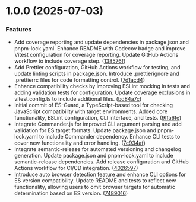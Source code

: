 # 1.0.0 (2025-07-03)


### Features

* Add coverage reporting and update dependencies in package.json and pnpm-lock.yaml. Enhance README with Codecov badge and improve Vitest configuration for coverage reporting. Update GitHub Actions workflow to include coverage step. ([138576f](https://github.com/mkayander/es-guard/commit/138576f197fd57043f60181e0b5c8db3cd0e51cd))
* Add Prettier configuration, GitHub Actions workflow for testing, and update linting scripts in package.json. Introduce .prettierignore and .prettierrc files for code formatting control. ([7d1acd4](https://github.com/mkayander/es-guard/commit/7d1acd49b428a1c61d399011509212df3ca683e1))
* Enhance compatibility checks by improving ESLint mocking in tests and adding validation tests for configuration. Update coverage exclusions in vitest.config.ts to include additional files. ([bd84a7c](https://github.com/mkayander/es-guard/commit/bd84a7c895db8f5be249b31f5f42670cf3d6d757))
* Initial commit of ES-Guard, a TypeScript-based tool for checking JavaScript compatibility with target environments. Added core functionality, ESLint configuration, CLI interface, and tests. ([9ffa6fe](https://github.com/mkayander/es-guard/commit/9ffa6fe174d7b5fb9a59e6976b710b59ef2829ae))
* Integrate Commander.js for improved CLI argument parsing and add validation for ES target formats. Update package.json and pnpm-lock.yaml to include Commander dependency. Enhance CLI tests to cover new functionality and error handling. ([7c934af](https://github.com/mkayander/es-guard/commit/7c934af2a512873a3ca5f303d0190d949ddae150))
* Integrate semantic-release for automated versioning and changelog generation. Update package.json and pnpm-lock.yaml to include semantic-release dependencies. Add release configuration and GitHub Actions workflow for CI/CD integration. ([4026597](https://github.com/mkayander/es-guard/commit/4026597371b6177f6cf4f7eb18d872f059d6dc1f))
* Introduce auto browser detection feature and enhance CLI options for ES version compatibility. Update README and tests to reflect new functionality, allowing users to omit browser targets for automatic determination based on ES version. ([7489016](https://github.com/mkayander/es-guard/commit/74890161fa9c45f8969f01c74b3b905ddcbe8fae))
